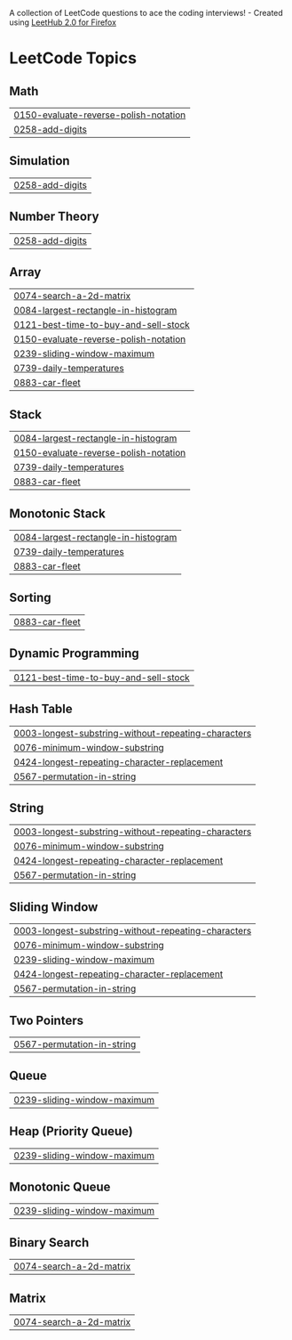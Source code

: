 A collection of LeetCode questions to ace the coding interviews! - Created using [LeetHub 2.0 for Firefox](https://github.com/maitreya2954/LeetHub-2.0-Firefox)
<!---LeetCode Topics Start-->
# LeetCode Topics
## Math
|  |
| ------- |
| [0150-evaluate-reverse-polish-notation](https://github.com/Ayush-Aman1/LeetCode-Problems/tree/master/0150-evaluate-reverse-polish-notation) |
| [0258-add-digits](https://github.com/Ayush-Aman1/LeetCode-Problems/tree/master/0258-add-digits) |
## Simulation
|  |
| ------- |
| [0258-add-digits](https://github.com/Ayush-Aman1/LeetCode-Problems/tree/master/0258-add-digits) |
## Number Theory
|  |
| ------- |
| [0258-add-digits](https://github.com/Ayush-Aman1/LeetCode-Problems/tree/master/0258-add-digits) |
## Array
|  |
| ------- |
| [0074-search-a-2d-matrix](https://github.com/Ayush-Aman1/LeetCode-Problems/tree/master/0074-search-a-2d-matrix) |
| [0084-largest-rectangle-in-histogram](https://github.com/Ayush-Aman1/LeetCode-Problems/tree/master/0084-largest-rectangle-in-histogram) |
| [0121-best-time-to-buy-and-sell-stock](https://github.com/Ayush-Aman1/LeetCode-Problems/tree/master/0121-best-time-to-buy-and-sell-stock) |
| [0150-evaluate-reverse-polish-notation](https://github.com/Ayush-Aman1/LeetCode-Problems/tree/master/0150-evaluate-reverse-polish-notation) |
| [0239-sliding-window-maximum](https://github.com/Ayush-Aman1/LeetCode-Problems/tree/master/0239-sliding-window-maximum) |
| [0739-daily-temperatures](https://github.com/Ayush-Aman1/LeetCode-Problems/tree/master/0739-daily-temperatures) |
| [0883-car-fleet](https://github.com/Ayush-Aman1/LeetCode-Problems/tree/master/0883-car-fleet) |
## Stack
|  |
| ------- |
| [0084-largest-rectangle-in-histogram](https://github.com/Ayush-Aman1/LeetCode-Problems/tree/master/0084-largest-rectangle-in-histogram) |
| [0150-evaluate-reverse-polish-notation](https://github.com/Ayush-Aman1/LeetCode-Problems/tree/master/0150-evaluate-reverse-polish-notation) |
| [0739-daily-temperatures](https://github.com/Ayush-Aman1/LeetCode-Problems/tree/master/0739-daily-temperatures) |
| [0883-car-fleet](https://github.com/Ayush-Aman1/LeetCode-Problems/tree/master/0883-car-fleet) |
## Monotonic Stack
|  |
| ------- |
| [0084-largest-rectangle-in-histogram](https://github.com/Ayush-Aman1/LeetCode-Problems/tree/master/0084-largest-rectangle-in-histogram) |
| [0739-daily-temperatures](https://github.com/Ayush-Aman1/LeetCode-Problems/tree/master/0739-daily-temperatures) |
| [0883-car-fleet](https://github.com/Ayush-Aman1/LeetCode-Problems/tree/master/0883-car-fleet) |
## Sorting
|  |
| ------- |
| [0883-car-fleet](https://github.com/Ayush-Aman1/LeetCode-Problems/tree/master/0883-car-fleet) |
## Dynamic Programming
|  |
| ------- |
| [0121-best-time-to-buy-and-sell-stock](https://github.com/Ayush-Aman1/LeetCode-Problems/tree/master/0121-best-time-to-buy-and-sell-stock) |
## Hash Table
|  |
| ------- |
| [0003-longest-substring-without-repeating-characters](https://github.com/Ayush-Aman1/LeetCode-Problems/tree/master/0003-longest-substring-without-repeating-characters) |
| [0076-minimum-window-substring](https://github.com/Ayush-Aman1/LeetCode-Problems/tree/master/0076-minimum-window-substring) |
| [0424-longest-repeating-character-replacement](https://github.com/Ayush-Aman1/LeetCode-Problems/tree/master/0424-longest-repeating-character-replacement) |
| [0567-permutation-in-string](https://github.com/Ayush-Aman1/LeetCode-Problems/tree/master/0567-permutation-in-string) |
## String
|  |
| ------- |
| [0003-longest-substring-without-repeating-characters](https://github.com/Ayush-Aman1/LeetCode-Problems/tree/master/0003-longest-substring-without-repeating-characters) |
| [0076-minimum-window-substring](https://github.com/Ayush-Aman1/LeetCode-Problems/tree/master/0076-minimum-window-substring) |
| [0424-longest-repeating-character-replacement](https://github.com/Ayush-Aman1/LeetCode-Problems/tree/master/0424-longest-repeating-character-replacement) |
| [0567-permutation-in-string](https://github.com/Ayush-Aman1/LeetCode-Problems/tree/master/0567-permutation-in-string) |
## Sliding Window
|  |
| ------- |
| [0003-longest-substring-without-repeating-characters](https://github.com/Ayush-Aman1/LeetCode-Problems/tree/master/0003-longest-substring-without-repeating-characters) |
| [0076-minimum-window-substring](https://github.com/Ayush-Aman1/LeetCode-Problems/tree/master/0076-minimum-window-substring) |
| [0239-sliding-window-maximum](https://github.com/Ayush-Aman1/LeetCode-Problems/tree/master/0239-sliding-window-maximum) |
| [0424-longest-repeating-character-replacement](https://github.com/Ayush-Aman1/LeetCode-Problems/tree/master/0424-longest-repeating-character-replacement) |
| [0567-permutation-in-string](https://github.com/Ayush-Aman1/LeetCode-Problems/tree/master/0567-permutation-in-string) |
## Two Pointers
|  |
| ------- |
| [0567-permutation-in-string](https://github.com/Ayush-Aman1/LeetCode-Problems/tree/master/0567-permutation-in-string) |
## Queue
|  |
| ------- |
| [0239-sliding-window-maximum](https://github.com/Ayush-Aman1/LeetCode-Problems/tree/master/0239-sliding-window-maximum) |
## Heap (Priority Queue)
|  |
| ------- |
| [0239-sliding-window-maximum](https://github.com/Ayush-Aman1/LeetCode-Problems/tree/master/0239-sliding-window-maximum) |
## Monotonic Queue
|  |
| ------- |
| [0239-sliding-window-maximum](https://github.com/Ayush-Aman1/LeetCode-Problems/tree/master/0239-sliding-window-maximum) |
## Binary Search
|  |
| ------- |
| [0074-search-a-2d-matrix](https://github.com/Ayush-Aman1/LeetCode-Problems/tree/master/0074-search-a-2d-matrix) |
## Matrix
|  |
| ------- |
| [0074-search-a-2d-matrix](https://github.com/Ayush-Aman1/LeetCode-Problems/tree/master/0074-search-a-2d-matrix) |
<!---LeetCode Topics End-->